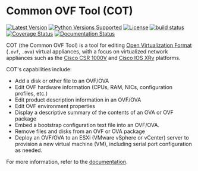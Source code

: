 Common OVF Tool (COT)
=====================

[![Latest Version](https://img.shields.io/pypi/v/cot.svg)](https://pypi.python.org/pypi/cot/)
[![Python Versions Supported](https://img.shields.io/pypi/pyversions/cot.svg)](https://pypi.python.org/pypi/cot)
[![License](https://img.shields.io/badge/license-MIT-blue.svg)](https://pypi.python.org/pypi/cot/)
[![build status](https://api.travis-ci.org/glennmatthews/cot.svg?branch=master)](https://travis-ci.org/glennmatthews/cot)
[![Coverage Status](https://coveralls.io/repos/glennmatthews/cot/badge.svg?branch=master)](https://coveralls.io/r/glennmatthews/cot?branch=master)
[![Documentation Status](https://readthedocs.org/projects/cot/badge/?version=latest)](https://readthedocs.org/projects/cot/?badge=latest)

COT (the Common OVF Tool) is a tool for editing
[Open Virtualization Format](http://dmtf.org/standards/ovf)
(`.ovf`, `.ova`) virtual appliances, with a focus on virtualized network
appliances such as the [Cisco CSR 1000V](http://www.cisco.com/go/csr1000v)
and [Cisco IOS XRv](http://www.cisco.com/go/iosxrv) platforms.

COT's capabilities include:

* Add a disk or other file to an OVF/OVA
* Edit OVF hardware information (CPUs, RAM, NICs, configuration profiles, etc.)
* Edit product description information in an OVF/OVA
* Edit OVF environment properties
* Display a descriptive summary of the contents of an OVA or OVF package
* Embed a bootstrap configuration text file into an OVF/OVA.
* Remove files and disks from an OVF or OVA package
* Deploy an OVF/OVA to an ESXi (VMware vSphere or vCenter) server to provision
  a new virtual machine (VM), including serial port configuration as needed.

For more information, refer to the
[documentation](http://cot.readthedocs.org/).
